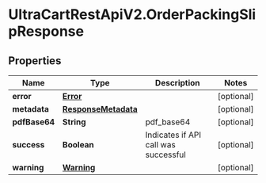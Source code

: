 # UltraCartRestApiV2.OrderPackingSlipResponse

## Properties
Name | Type | Description | Notes
------------ | ------------- | ------------- | -------------
**error** | [**Error**](Error.md) |  | [optional] 
**metadata** | [**ResponseMetadata**](ResponseMetadata.md) |  | [optional] 
**pdfBase64** | **String** | pdf_base64 | [optional] 
**success** | **Boolean** | Indicates if API call was successful | [optional] 
**warning** | [**Warning**](Warning.md) |  | [optional] 


